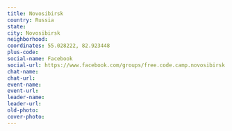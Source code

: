 ```yaml
---
title: Novosibirsk
country: Russia
state: 
city: Novosibirsk
neighborhood: 
coordinates: 55.028222, 82.923448
plus-code:
social-name: Facebook
social-url: https://www.facebook.com/groups/free.code.camp.novosibirsk
chat-name:
chat-url:
event-name:
event-url:
leader-name:
leader-url:
old-photo: 
cover-photo:
---
```

